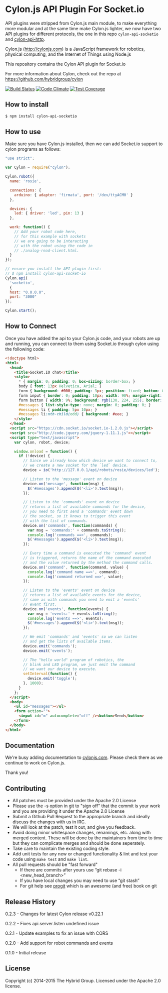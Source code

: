 # Cylon.js API Plugin For Socket.io

API plugins were stripped from Cylon.js main module, to make everything more modular
and at the same time make Cylon.js lighter, we now have two API plugins
for different protocols, the one in this repo `cylon-api-socketio` and
[cylon-api-http](http://github.com/hybridgroup/cylon-api-http).

Cylon.js (http://cylonjs.com) is a JavaScript framework for robotics, physical computing, and the Internet of Things using Node.js

This repository contains the Cylon API plugin for Socket.io

For more information about Cylon, check out the repo at
https://github.com/hybridgroup/cylon

[![Build Status](https://travis-ci.org/hybridgroup/cylon-api-socketio.svg)](https://travis-ci.org/hybridgroup/cylon-api-socketio)
[![Code Climate](https://codeclimate.com/github/hybridgroup/cylon-api-socketio/badges/gpa.svg)](https://codeclimate.com/github/hybridgroup/cylon-api-socketio)
[![Test Coverage](https://codeclimate.com/github/hybridgroup/cylon-api-socketio/badges/coverage.svg)](https://codeclimate.com/github/hybridgroup/cylon-api-socketio)

## How to install

```bash
$ npm install cylon-api-socketio
```

## How to use

Make sure you have Cylon.js installed, then we can add Socket.io support to cylon
programs as follows:

```javascript
"use strict";

var Cylon = require("cylon");

Cylon.robot({
  name: 'rosie',

  connections: {
    arduino: { adaptor: 'firmata', port: '/dev/ttyACM0' }
  },

  devices: {
    led: { driver: 'led', pin: 13 }
  },

  work: function() {
    // Add your robot code here,
    // for this example with sockets
    // we are going to be interacting
    // with the robot using the code in
    // ./analog-read-client.html.
  }
});

// ensure you install the API plugin first:
// $ npm install cylon-api-socket-io
Cylon.api(
  'socketio',
  {
  host: "0.0.0.0",
  port: "3000"
});

Cylon.start();
```

## How to Connect

Once you have added the api to your Cylon.js code, and your robots are up and running, you can connect
to them using Socket.io through cylon using the following code:

```html
<!doctype html>
<html>
  <head>
    <title>Socket.IO chat</title>
    <style>
      * { margin: 0; padding: 0; box-sizing: border-box; }
      body { font: 13px Helvetica, Arial; }
      form { background: #000; padding: 3px; position: fixed; bottom: 0; width: 100%; }
      form input { border: 0; padding: 10px; width: 90%; margin-right: .5%; }
      form button { width: 9%; background: rgb(130, 224, 255); border: none; padding: 10px; }
      #messages { list-style-type: none; margin: 0; padding: 0; }
      #messages li { padding: 5px 10px; }
      #messages li:nth-child(odd) { background: #eee; }
    </style>
  </head>
  <script src="https://cdn.socket.io/socket.io-1.2.0.js"></script>
  <script src="http://code.jquery.com/jquery-1.11.1.js"></script>
  <script type="text/javascript">
    var cylon, robot, device;

    window.onload = function() {
      if (!device) {
        // Since we already know which device we want to connect to,
        // we create a new socket for the `led` device.
        device = io('http://127.0.0.1/api/robots/rosie/devices/led');

        // Listen to the 'message' event on device
        device.on('message', function(msg) {
          $('#messages').append($('<li>').text(msg));
        });

        // Listen to the 'commands' event on device
        // returns a list of available commands for the device,
        // you need to first send a 'commands' event down
        // the socket, so it knows to trigger this event
        // with the list of commands.
        device.on('commands', function(commands) {
          var msg = 'commands:' + commands.toString();
          console.log('commands ==>', commands);
          $('#messages').append($('<li>').text(msg));
        });

        // Every time a command is executed the 'command' event
        // is triggered, returns the name of the command executed
        // and the value returned by the method the command calls.
        device.on('command', function(command, value) {
          console.log('command name ==>', command);
          console.log('command returned ==>', value);
        });

        // Listen to the 'events' event on device
        // returns a list of available events for the device,
        // same as with commands you need to emit a 'events'
        // event first.
        device.on('events', function(events) {
          var msg = 'events:' + events.toString();
          console.log('events ==>', events);
          $('#messages').append($('<li>').text(msg));
        });

        // We emit 'commands' and 'events' so we can listen
        // and get the lists of available items.
        device.emit('commands');
        device.emit('events');

        // The "hello world" program of robotics, the
        // blink and LED program, we just emit the command
        // we want our device to execute.
        setInterval(function() {
          device.emit('toggle');
        }, 1000);
      }
    };
  </script>
  <body>
    <ul id="messages"></ul>
    <form action="">
      <input id="m" autocomplete="off" /><button>Send</button>
    </form>
  </body>
</html>
```

## Documentation

We're busy adding documentation to [cylonjs.com](http://cylonjs.com). Please check there as we continue to work on Cylon.js.

Thank you!

## Contributing

* All patches must be provided under the Apache 2.0 License
* Please use the -s option in git to "sign off" that the commit is your work and you are providing it under the Apache 2.0 License
* Submit a Github Pull Request to the appropriate branch and ideally discuss the changes with us in IRC.
* We will look at the patch, test it out, and give you feedback.
* Avoid doing minor whitespace changes, renamings, etc. along with merged content. These will be done by the maintainers from time to time but they can complicate merges and should be done seperately.
* Take care to maintain the existing coding style.
* Add unit tests for any new or changed functionality & lint and test your code using `make test` and `make lint`.
* All pull requests should be "fast forward"
  * If there are commits after yours use “git rebase -i <new_head_branch>”
  * If you have local changes you may need to use “git stash”
  * For git help see [progit](http://git-scm.com/book) which is an awesome (and free) book on git

## Release History

0.2.3 - Changes for latest Cylon release v0.22.1

0.2.2 - Fixes api.server.listen undefined issue

0.2.1 - Update examples to fix an issue with CORS

0.2.0 - Add support for robot commands and events

0.1.0 - Initial release

## License

Copyright (c) 2014-2015 The Hybrid Group. Licensed under the Apache 2.0 license.
